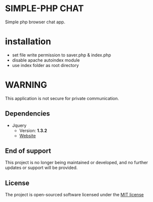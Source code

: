 # SIMPLE-PHP CHAT
Simple php browser chat app.

# installation
- set file write permission to saver.php & index.php
- disable apache autoindex module
- use index folder as root directory

# WARNING
This application is not secure for private communication.

## Dependencies
* Jquery
   * Version: **1.3.2**
   * [Website](https://jquery.com/)

## End of support
This project is no longer being maintained or developed, and no further updates or support will be provided.

## License
The project is open-sourced software licensed under the [MIT license](https://github.com/lukasbecvar/web-chat/blob/main/LICENSE)
